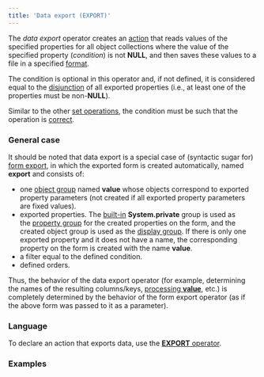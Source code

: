 ```yaml
---
title: 'Data export (EXPORT)'
---
```


The *data export* operator creates an [action](Actions.md) that reads values of the specified properties for all object collections where the value of the specified property (*condition*) is not **NULL**, and then saves these values to a file in a specified [format](Structured_view.md). 

The condition is optional in this operator and, if not defined, it is considered equal to the [disjunction](Logical_operators_AND_OR_NOT_XOR.md) of all exported properties (i.e., at least one of the properties must be non-**NULL**). 

Similar to the other [set operations](Set_operations.md), the condition must be such that the operation is [correct](Set_operations.md).

### General case

It should be noted that data export is a special case of (syntactic sugar for) [form export](In_a_structured_view_EXPORT_IMPORT.md), in which the exported form is created automatically, named **export** and consists of:

-   one [object group](Form_structure.md#Formstructure-objects) named **value** whose objects correspond to exported property parameters (not created if all exported property parameters are fixed values).
-   exported properties. The [built-in](Groups_of_properties_and_actions.md#Groupsofpropertiesandactions-builtin) **System.private** group is used as the [property group](Form_structure.md#Formstructure-propertygroup) for the created properties on the form, and the created object group is used as the [display group](Form_structure.md#Formstructure-drawgroup). If there is only one exported property and it does not have a name, the corresponding property on the form is created with the name **value**.
-   a filter equal to the defined condition.
-   defined orders.

Thus, the behavior of the data export operator (for example, determining the names of the resulting columns/keys, [processing **value**](Structured_view.md#Structuredview-value), etc.) is completely determined by the behavior of the form export operator (as if the above form was passed to it as a parameter).

### Language

To declare an action that exports data, use the [**EXPORT** operator](EXPORT_operator.md).

### Examples



  
